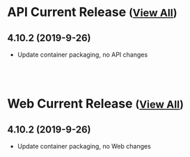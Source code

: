 
# API Current Release <small>([View All](/API.md))</small>
## 4.10.2 (2019-9-26)
- Update container packaging, no API changes

<br><br>
# Web Current Release <small>([View All](/Web.md))</small>
## 4.10.2 (2019-9-26)
- Update container packaging, no Web changes

  